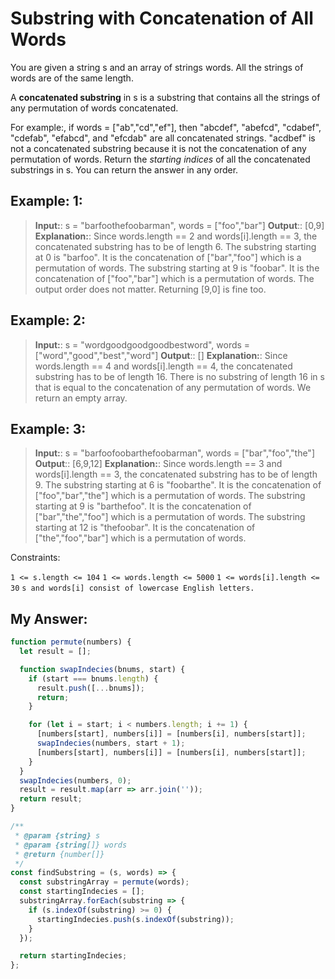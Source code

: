 # Substring with Concatenation of All Words

You are given a string s and an array of strings words. All the strings of words are of the same length.

A **concatenated substring** in s is a substring that contains all the strings of any permutation of words concatenated.

For example:, if words = ["ab","cd","ef"], then "abcdef", "abefcd", "cdabef", "cdefab", "efabcd", and "efcdab" are all concatenated strings. "acdbef" is not a concatenated substring because it is not the concatenation of any permutation of words.
Return the _starting indices_ of all the concatenated substrings in s. You can return the answer in any order.

 

## Example: 1:

>**Input:**: s = "barfoothefoobarman", words = ["foo","bar"]
**Output**:: [0,9]
**Explanation:**: Since words.length == 2 and words[i].length == 3, the concatenated substring has to be of length 6.
The substring starting at 0 is "barfoo". It is the concatenation of ["bar","foo"] which is a permutation of words.
The substring starting at 9 is "foobar". It is the concatenation of ["foo","bar"] which is a permutation of words.
The output order does not matter. Returning [9,0] is fine too.
## Example: 2:

>**Input:**: s = "wordgoodgoodgoodbestword", words = ["word","good","best","word"]
**Output**:: []
**Explanation:**: Since words.length == 4 and words[i].length == 4, the concatenated substring has to be of length 16.
There is no substring of length 16 in s that is equal to the concatenation of any permutation of words.
We return an empty array.
## Example: 3:

>**Input:**: s = "barfoofoobarthefoobarman", words = ["bar","foo","the"]
**Output**:: [6,9,12]
**Explanation:**: Since words.length == 3 and words[i].length == 3, the concatenated substring has to be of length 9.
The substring starting at 6 is "foobarthe". It is the concatenation of ["foo","bar","the"] which is a permutation of words.
The substring starting at 9 is "barthefoo". It is the concatenation of ["bar","the","foo"] which is a permutation of words.
The substring starting at 12 is "thefoobar". It is the concatenation of ["the","foo","bar"] which is a permutation of words.
 

Constraints:

`1 <= s.length <= 104`
`1 <= words.length <= 5000`
`1 <= words[i].length <= 30`
`s and words[i] consist of lowercase English letters.`

## My Answer:
```javascript
function permute(numbers) {
  let result = [];

  function swapIndecies(bnums, start) {
    if (start === bnums.length) {
      result.push([...bnums]);
      return;
    }

    for (let i = start; i < numbers.length; i += 1) {
      [numbers[start], numbers[i]] = [numbers[i], numbers[start]];
      swapIndecies(numbers, start + 1);
      [numbers[start], numbers[i]] = [numbers[i], numbers[start]];
    }
  }
  swapIndecies(numbers, 0);
  result = result.map(arr => arr.join(''));
  return result;
}

/**
 * @param {string} s
 * @param {string[]} words
 * @return {number[]}
 */
const findSubstring = (s, words) => {
  const substringArray = permute(words);
  const startingIndecies = [];
  substringArray.forEach(substring => {
    if (s.indexOf(substring) >= 0) {
      startingIndecies.push(s.indexOf(substring));
    }
  });

  return startingIndecies;
};
```
